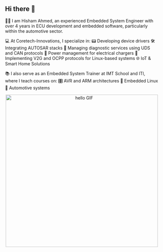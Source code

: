 ## Hi there 👋
👨‍💼 I am Hisham Ahmed, an experienced Embedded System Engineer with over 4 years in ECU development and embedded software, particularly within the automotive sector.

💻 At Coretech-Innovations, I specialize in:
📟 Developing device drivers
🛠️ Integrating AUTOSAR stacks
📝 Managing diagnostic services using UDS and CAN protocols
🔌 Power management for electrical chargers
🔗 Implementing V2G and OCPP protocols for Linux-based systems
🌐 IoT & Smart Home Solutions

📚 I also serve as an Embedded System Trainer at IMT School and ITI, where I teach courses on:
🎛️ AVR and ARM architectures
🐧 Embedded Linux
🚗 Automotive systems
 <div align="center">
    <img width="500px" alt="hello GIF" src="https://media4.giphy.com/media/iIqmM5tTjmpOB9mpbn/giphy.gif?cid=ecf05e476n7is599ejcdciayiun3bz5sxu8s8bnf6uan4w0y&rid=giphy.gif&ct=g">
</div>
